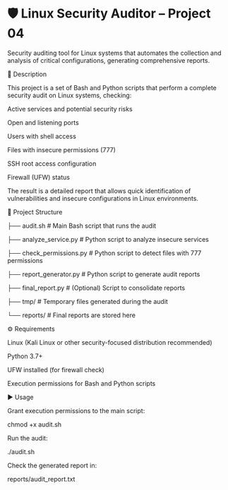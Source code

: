# 🛡️ Linux Security Auditor – Project 04
Security auditing tool for Linux systems that automates the collection and analysis of critical configurations, generating comprehensive reports.

📌 Description

This project is a set of Bash and Python scripts that perform a complete security audit on Linux systems, checking:

Active services and potential security risks

Open and listening ports

Users with shell access

Files with insecure permissions (777)

SSH root access configuration

Firewall (UFW) status

The result is a detailed report that allows quick identification of vulnerabilities and insecure configurations in Linux environments.

📂 Project Structure

├── audit.sh               # Main Bash script that runs the audit  

├── analyze_service.py     # Python script to analyze insecure services  

├── check_permissions.py   # Python script to detect files with 777 permissions  

├── report_generator.py    # Python script to generate audit reports  

├── final_report.py        # (Optional) Script to consolidate reports  

├── tmp/                   # Temporary files generated during the audit  

└── reports/               # Final reports are stored here  

⚙️ Requirements

Linux (Kali Linux or other security-focused distribution recommended)

Python 3.7+

UFW installed (for firewall check)

Execution permissions for Bash and Python scripts

▶️ Usage

Grant execution permissions to the main script:

chmod +x audit.sh

Run the audit:

./audit.sh

Check the generated report in:

reports/audit_report.txt
